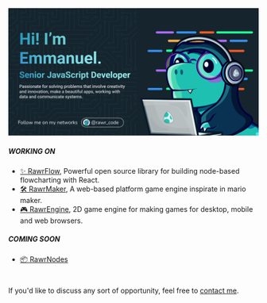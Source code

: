 <img src="https://github.com/rawr-code/rawr-code/blob/main/banner.png" alt="banner">

##### WORKING ON

- [✨ RawrFlow](https://github.com/rawr-code/rawr-flow), Powerful open source library for building node-based flowcharting with React.
- [🛠️ RawrMaker](https://github.com/rawr-code/rawr-maker), A web-based platform game engine inspirate in mario maker.
- [🎮 RawrEngine](https://github.com/rawr-engine), 2D game engine for making games for desktop, mobile and web browsers.

##### COMING SOON

- [📦 RawrNodes](https://github.com/rawr-nodes)

#
If you'd like to discuss any sort of opportunity, feel free to [contact me](mailto:emmanuelvillegasgonzalez@gmail.com).
